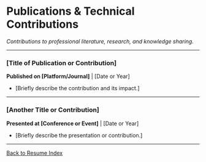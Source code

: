 <!--
INSTRUCTIONS:
1.  Use a `###` heading for the title of your publication, article, or contribution.
2.  On the next line, add the publisher/platform and the date, like `**Published on [Platform]** | [Year]`.
3.  Add a brief description as bullet points.
4.  Copy this structure for each entry.
-->

# Publications & Technical Contributions

*Contributions to professional literature, research, and knowledge sharing.*

---

### [Title of Publication or Contribution]
**Published on [Platform/Journal]** | [Date or Year]

- [Briefly describe the contribution and its impact.]

---

### [Another Title or Contribution]
**Presented at [Conference or Event]** | [Date or Year]

- [Briefly describe the presentation or contribution.]

---
[Back to Resume Index](../index.md)

